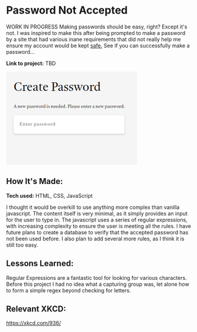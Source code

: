 # Password Not Accepted
WORK IN PROGRESS
Making passwords should be easy, right? Except it's not. I was inspired to make this after being prompted to make a password by a site that had various inane requirements that did not really help me ensure my account would be kept [safe.](https://pages.nist.gov/800-63-3/sp800-63b.html#sec5) See if you can successfully make a password...

**Link to project:** TBD

![alt tag](https://github.com/Clara-ra/password-not-accepted/blob/main/screenshot.png)

## How It's Made:

**Tech used:** HTML, CSS, JavaScript

I thought it would be overkill to use anything more complex than vanilla javascript. The content itself is very minimal, as it simply provides an input for the user to type in. The javascript uses a series of regular expressions, with increasing complexity to ensure the user is meeting all the rules. I have future plans to create a database to verify that the accepted password has not been used before. I also plan to add several more rules, as I think it is still too easy.

## Lessons Learned:

Regular Expressions are a fantastic tool for looking for various characters. Before this project I had no idea what a capturing group was, let alone how to form a simple regex beyond checking for letters.

## Relevant XKCD:
https://xkcd.com/936/
